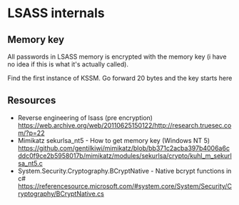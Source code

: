 # LSASS internals
 
## Memory key
All passwords in LSASS memory is encrypted with the memory key (i have no idea if this is what it's actually called).
 
Find the first instance of KSSM. Go forward 20 bytes and the key starts here



## Resources
* Reverse engineering of lsass (pre encryption) https://web.archive.org/web/20110625150122/http://research.truesec.com/?p=22
* Mimikatz sekurlsa_nt5 - How to get memory key (Windows NT 5) https://github.com/gentilkiwi/mimikatz/blob/bb371c2acba397b4006a6cddc0f9ce2b5958017b/mimikatz/modules/sekurlsa/crypto/kuhl_m_sekurlsa_nt5.c
* System.Security.Cryptography.BCryptNative - Native bcrypt functions in c# https://referencesource.microsoft.com/#system.core/System/Security/Cryptography/BCryptNative.cs